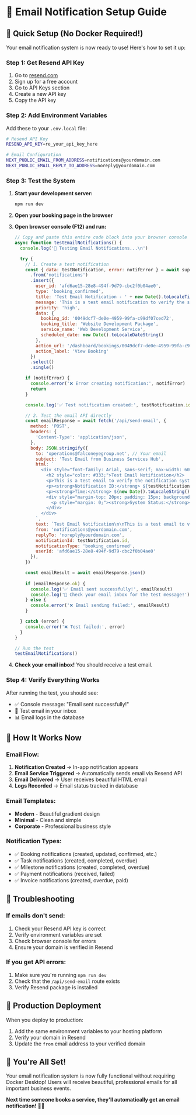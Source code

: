 # 📧 Email Notification Setup Guide

## 🚀 Quick Setup (No Docker Required!)

Your email notification system is now ready to use! Here's how to set it up:

### **Step 1: Get Resend API Key**

1. Go to [resend.com](https://resend.com)
2. Sign up for a free account
3. Go to API Keys section
4. Create a new API key
5. Copy the API key

### **Step 2: Add Environment Variables**

Add these to your `.env.local` file:

```bash
# Resend API Key
RESEND_API_KEY=re_your_api_key_here

# Email Configuration
NEXT_PUBLIC_EMAIL_FROM_ADDRESS=notifications@yourdomain.com
NEXT_PUBLIC_EMAIL_REPLY_TO_ADDRESS=noreply@yourdomain.com
```

### **Step 3: Test the System**

1. **Start your development server:**
   ```bash
   npm run dev
   ```

2. **Open your booking page in the browser**

3. **Open browser console (F12) and run:**
   ```javascript
   // Copy and paste this entire code block into your browser console
   async function testEmailNotifications() {
     console.log('🧪 Testing Email Notifications...\n')

     try {
       // 1. Create a test notification
       const { data: testNotification, error: notifError } = await supabase
         .from('notifications')
         .insert({
           user_id: 'afd6ae15-28e8-494f-9d79-cbc2f0b04ae0',
           type: 'booking_confirmed',
           title: 'Test Email Notification - ' + new Date().toLocaleTimeString(),
           message: 'This is a test email notification to verify the system is working.',
           priority: 'high',
           data: {
             booking_id: '0049dcf7-de0e-4959-99fa-c99df07ced72',
             booking_title: 'Website Development Package',
             service_name: 'Web Development Service',
             scheduled_date: new Date().toLocaleDateString()
           },
           action_url: '/dashboard/bookings/0049dcf7-de0e-4959-99fa-c99df07ced72',
           action_label: 'View Booking'
         })
         .select()
         .single()

       if (notifError) {
         console.error('❌ Error creating notification:', notifError)
         return
       }

       console.log('✅ Test notification created:', testNotification.id)

       // 2. Test the email API directly
       const emailResponse = await fetch('/api/send-email', {
         method: 'POST',
         headers: {
           'Content-Type': 'application/json',
         },
         body: JSON.stringify({
           to: 'operations@falconeyegroup.net', // Your email
           subject: 'Test Email from Business Services Hub',
           html: `
             <div style="font-family: Arial, sans-serif; max-width: 600px; margin: 0 auto; padding: 20px;">
               <h2 style="color: #333;">Test Email Notification</h2>
               <p>This is a test email to verify the notification system is working.</p>
               <p><strong>Notification ID:</strong> ${testNotification.id}</p>
               <p><strong>Time:</strong> ${new Date().toLocaleString()}</p>
               <div style="margin-top: 20px; padding: 15px; background-color: #f0f8ff; border-left: 4px solid #007bff;">
                 <p style="margin: 0;"><strong>System Status:</strong> Email notifications are working! 🎉</p>
               </div>
             </div>
           `,
           text: `Test Email Notification\n\nThis is a test email to verify the notification system is working.\n\nNotification ID: ${testNotification.id}\nTime: ${new Date().toLocaleString()}\n\nSystem Status: Email notifications are working! 🎉`,
           from: 'notifications@yourdomain.com',
           replyTo: 'noreply@yourdomain.com',
           notificationId: testNotification.id,
           notificationType: 'booking_confirmed',
           userId: 'afd6ae15-28e8-494f-9d79-cbc2f0b04ae0'
         }),
       })

       const emailResult = await emailResponse.json()
       
       if (emailResponse.ok) {
         console.log('✅ Email sent successfully!', emailResult)
         console.log('📧 Check your email inbox for the test message!')
       } else {
         console.error('❌ Email sending failed:', emailResult)
       }

     } catch (error) {
       console.error('❌ Test failed:', error)
     }
   }

   // Run the test
   testEmailNotifications()
   ```

4. **Check your email inbox!** You should receive a test email.

### **Step 4: Verify Everything Works**

After running the test, you should see:
- ✅ Console message: "Email sent successfully!"
- 📧 Test email in your inbox
- 📊 Email logs in the database

## 🎯 **How It Works Now**

### **Email Flow:**
1. **Notification Created** → In-app notification appears
2. **Email Service Triggered** → Automatically sends email via Resend API
3. **Email Delivered** → User receives beautiful HTML email
4. **Logs Recorded** → Email status tracked in database

### **Email Templates:**
- **Modern** - Beautiful gradient design
- **Minimal** - Clean and simple
- **Corporate** - Professional business style

### **Notification Types:**
- ✅ Booking notifications (created, updated, confirmed, etc.)
- ✅ Task notifications (created, completed, overdue)
- ✅ Milestone notifications (created, completed, overdue)
- ✅ Payment notifications (received, failed)
- ✅ Invoice notifications (created, overdue, paid)

## 🔧 **Troubleshooting**

### **If emails don't send:**
1. Check your Resend API key is correct
2. Verify environment variables are set
3. Check browser console for errors
4. Ensure your domain is verified in Resend

### **If you get API errors:**
1. Make sure you're running `npm run dev`
2. Check that the `/api/send-email` route exists
3. Verify Resend package is installed

## 🚀 **Production Deployment**

When you deploy to production:
1. Add the same environment variables to your hosting platform
2. Verify your domain in Resend
3. Update the `from` email address to your verified domain

## 🎉 **You're All Set!**

Your email notification system is now fully functional without requiring Docker Desktop! Users will receive beautiful, professional emails for all important business events.

**Next time someone books a service, they'll automatically get an email notification!** 📧✨
